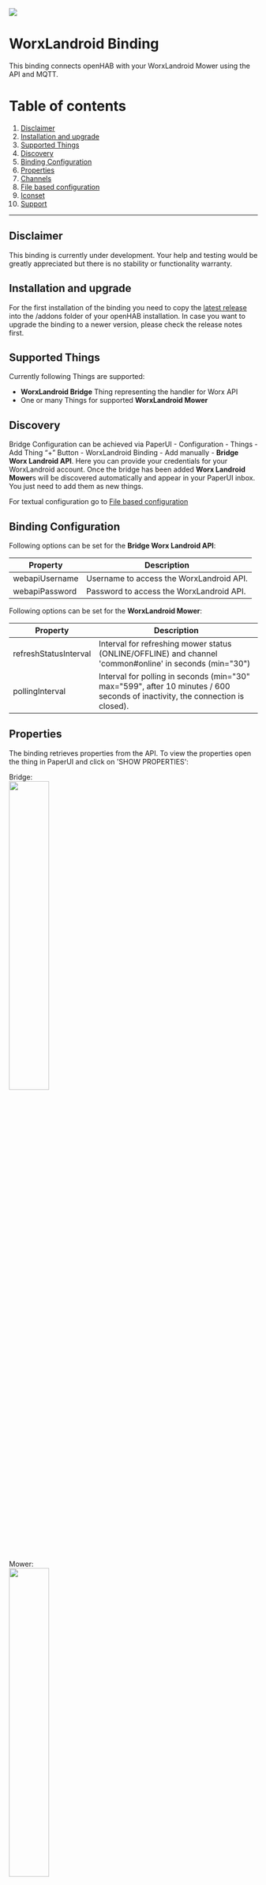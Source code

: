 <img src="images/landroid.png">

# WorxLandroid Binding
This binding connects openHAB with your WorxLandroid Mower using the API and MQTT.

# Table of contents

 1. [Disclaimer](https://github.com/nibi79/worxlandroid/tree/master#disclaimer)
 2. [Installation and upgrade](https://github.com/nibi79/worxlandroid/tree/master#installation-and-upgrade)
 3. [Supported Things](https://github.com/nibi79/worxlandroid/tree/master#supported-things)
 4. [Discovery](https://github.com/nibi79/worxlandroid/tree/master#discovery)
 5. [Binding Configuration](https://github.com/nibi79/worxlandroid/tree/master#binding-configuration)
 6. [Properties](https://github.com/nibi79/worxlandroid/tree/master#properties)
 7. [Channels](https://github.com/nibi79/worxlandroid/tree/master#channels)
 8. [File based configuration](https://github.com/nibi79/worxlandroid/tree/master#file-based-configuration)
 9. [Iconset](https://github.com/nibi79/worxlandroid/tree/master#iconset)
10. [Support](https://github.com/nibi79/worxlandroid/tree/master#support)

***

## Disclaimer

This binding is currently under development. Your help and testing would be greatly appreciated but there is no stability or functionality warranty.

## Installation and upgrade

For the first installation of the binding you need to copy the [latest release](https://github.com/nibi79/worxlandroid/releases)  into the /addons folder of your openHAB installation. In case you want to upgrade the binding to a newer version, please check the release notes first.

## Supported Things

Currently following Things are supported:

- **WorxLandroid Bridge** Thing representing the handler for Worx API
- One or many Things for supported **WorxLandroid Mower**

## Discovery

Bridge Configuration can be achieved via PaperUI - Configuration - Things - Add Thing “+” Button - WorxLandroid Binding - Add manually - **Bridge Worx Landroid API**. Here you can provide your credentials for your WorxLandroid account. Once the bridge has been added **Worx Landroid Mower**s will be discovered automatically and appear in your PaperUI inbox. You just need to add them as new things.

For textual configuration go to [File based configuration](https://github.com/nibi79/worxlandroid/tree/master#file-based-configuration)

## Binding Configuration

Following options can be set for the **Bridge Worx Landroid API**:

| Property  | Description |
|-----------|-----------|
| webapiUsername | Username to access the WorxLandroid API. |
| webapiPassword | Password to access the WorxLandroid API. |


Following options can be set for the **WorxLandroid Mower**:

| Property  | Description |
|-----------|-----------|
| refreshStatusInterval | Interval for refreshing mower status (ONLINE/OFFLINE) and channel 'common#online' in seconds (min="30")|
| pollingInterval | Interval for polling in seconds (min="30" max="599", after 10 minutes / 600 seconds of inactivity, the connection is closed). |

## Properties

The binding retrieves properties from the API. To view the properties open the thing in PaperUI and click on 'SHOW PROPERTIES':

Bridge:
<br>
<img src="images/SC_PaperUI_Bridge.png" width="40%">

Mower:
<br>
<img src="images/SC_PaperUI_Mower.png" width="40%">

## Channels

Currently following **Channels** are supported on the **Worx Landroid Mower**:

##### common

| Channel   | Type | ChannelName | Values |
|------------|-----------|-----------|-----------|
| online      | `Switch` | common#online | |
| lastUpdateOnlineStatus | `DateTime` | common#lastUpdateOnlineStatus | |
| poll | `Switch` | common#poll | |
| action | `String` | common#action | START, STOP, HOME |
| lock | `Switch` | common#lock | |

##### cfgCommon

| Channel   | Type | ChannelName |
|------------|-----------|-----------|
| id      | `Switch` | cfgCommon#id |
| serialNumber | `String` | cfgCommon#serialNumber |
| language | `String` | cfgCommon#language |
| lastUpdate | `DateTime` | cfgCommon#lastUpdate |
| command | `Number` | cfgCommon#command |
| rainDelay | `Number` | cfgCommon#rainDelay |

##### datCommon

| Channel   | Type | ChannelName |
|------------|-----------|-----------|
| macAdress | `String` | datCommon#macAdress |
| firmware | `Number` | datCommon#firmware |
| wifiQuality | `Number` | datCommon#wifiQuality |
| statusCode | `Number` | datCommon#statusCode |
| statusDescription | `String` | datCommon#statusDescription |
| errorCode | `Number` | datCommon#errorCode |
| errorDescription | `String` | datCommon#errorDescription |
| lastZone | `Number` | datCommon#lastZone |

##### datBattery

| Channel   | Type | ChannelName |
|------------|-----------|-----------|
| batteryTemperature | `Number` | datBattery#batteryTemperature |
| batteryVoltage | `Number` | datBattery#batteryVoltage |
| batteryLevel | `Number` | datBattery#batteryLevel |
| batteryChargeCycle | `Number` | datBattery#batteryChargeCycle |
| batteryCharging | `Switch` | datBattery#batteryCharging |

##### datDmp

| Channel   | Type | ChannelName |
|------------|-----------|-----------|
| pitch | `Number` | datDmp#pitch |
| roll | `Number` | datDmp#roll |
| yaw | `Number` | datDmp#yaw |

##### datSt

| Channel   | Type | ChannelName |
|------------|-----------|-----------|
| totalBladeTime | `Number` | datSt#totalBladeTime |
| totalDistance | `Number` | datSt#totalDistance |
| totalTime | `Number` | datSt#totalTime |

##### cfgSc

| Channel   | Type | ChannelName |
|------------|-----------|-----------|
| scheduleTimeExtension | `Number` | cfgSc#scheduleTimeExtension |

##### cfgScSunday

| Channel   | Type | ChannelName |
|------------|-----------|-----------|
| scheduleStartHour | `Number` | cfgScSunday#scheduleStartHour |
| scheduleStartMinutes | `Number` | cfgScSunday#scheduleStartMinutes |
| scheduleDuration | `Number` | cfgScSunday#scheduleDuration |
| scheduleEdgecut | `Number` | cfgScSunday#scheduleEdgecut |

##### cfgScMonday

| Channel   | Type | ChannelName |
|------------|-----------|-----------|
| scheduleStartHour | `Number` | cfgScMonday#scheduleStartHour |
| scheduleStartMinutes | `Number` | cfgScMonday#scheduleStartMinutes |
| scheduleDuration | `Number` | cfgScMonday#scheduleDuration |
| scheduleEdgecut | `Number` | cfgScMonday#scheduleEdgecut |

##### cfgScTuesady

| Channel   | Type | ChannelName |
|------------|-----------|-----------|
| scheduleStartHour | `Number` | cfgScTuesady#scheduleStartHour |
| scheduleStartMinutes | `Number` | cfgScTuesady#scheduleStartMinutes |
| scheduleDuration | `Number` | cfgScTuesady#scheduleDuration |
| scheduleEdgecut | `Number` | cfgScTuesady#scheduleEdgecut |

##### cfgScWednesday

| Channel   | Type | ChannelName |
|------------|-----------|-----------|
| scheduleStartHour | `Number` | cfgScWednesday#scheduleStartHour |
| scheduleStartMinutes | `Number` | cfgScWednesday#scheduleStartMinutes |
| scheduleDuration | `Number` | cfgScWednesday#scheduleDuration |
| scheduleEdgecut | `Number` | cfgScWednesday#scheduleEdgecut |

##### cfgScThursday

| Channel   | Type | ChannelName |
|------------|-----------|-----------|
| scheduleStartHour | `Number` | cfgScThursday#scheduleStartHour |
| scheduleStartMinutes | `Number` | cfgScThursday#scheduleStartMinutes |
| scheduleDuration | `Number` | cfgScThursday#scheduleDuration |
| scheduleEdgecut | `Number` | cfgScThursday#scheduleEdgecut |

##### cfgScFriday

| Channel   | Type | ChannelName |
|------------|-----------|-----------|
| scheduleStartHour | `Number` | cfgScFriday#scheduleStartHour |
| scheduleStartMinutes | `Number` | cfgScFriday#scheduleStartMinutes |
| scheduleDuration | `Number` | cfgScFriday#scheduleDuration |
| scheduleEdgecut | `Number` | cfgScFriday#scheduleEdgecut |


##### cfgScSaturday

| Channel   | Type | ChannelName |
|------------|-----------|-----------|
| scheduleStartHour | `Number` | cfgScSaturday#scheduleStartHour |
| scheduleStartMinutes | `Number` | cfgScSaturday#scheduleStartMinutes |
| scheduleDuration | `Number` | cfgScSaturday#scheduleDuration |
| scheduleEdgecut | `Number` | cfgScSaturday#scheduleEdgecut |


##### cfgMultiZones
If Multi Zones are supported, you are able to define 4 separate Zones and split working times by 10 to those.

To ease Zone Configuration, you are able to set distance in meters where a specific Zone starts. Bearing in mind that you roughly shall know how many meters of cable have been used (without buffer).

| Channel   | Type | ChannelName |
|------------|-----------|-----------|
| zone1Meter | `Number` | cfgMultiZones#zone1Meter |
| zone2Meter | `Number` | cfgMultiZones#zone2Meter |
| zone3Meter | `Number` | cfgMultiZones#zone3Meter |
| zone4Meter | `Number` | cfgMultiZones#zone4Meter |

As second step you are able to set time in percent and split in parts of 10 between zones,

| Channel   | Type | ChannelName |
|------------|-----------|-----------|
| allocation0 | `Number` | cfgMultiZones#allocation0 |
| allocation1 | `Number` | cfgMultiZones#allocation1 |
| allocation2 | `Number` | cfgMultiZones#allocation2 |
| allocation3 | `Number` | cfgMultiZones#allocation3 |
| allocation4 | `Number` | cfgMultiZones#allocation4 |
| allocation5 | `Number` | cfgMultiZones#allocation5 |
| allocation6 | `Number` | cfgMultiZones#allocation6 |
| allocation7 | `Number` | cfgMultiZones#allocation7 |
| allocation8 | `Number` | cfgMultiZones#allocation8 |
| allocation9 | `Number` | cfgMultiZones#allocation9 |

## File based configuration

<img src="images/SC_BasicUI_Main.png" width="50%">
<br><br>
<img src="images/SC_BasicUI_Schedule.png" width="50%">
<br><br>
<img src="images/SC_BasicUI_MultiZone.png" width="50%">

### .things
```
Bridge worxlandroid:worxlandroidBridge:MyWorxBridge "MyWorx Bridge" [ webapiUsername="my username", webapiPassword="my password" ] {
    Thing mower MySerialNumber "MyLandroid Shaun" [ refreshStatusInterval=60, pollingInterval=300 ]
}
```
'MySerialNumber' is the serial number of the mower.

### .items
```
String Shaun							"Shaun [%s]"

String          LandroidAction                          "Action []"                         <movecontrol>           {channel="worxlandroid:mower:MyWorxBridge:MySerialNumber:common#action"}
String          LandroidLastUpdate                      "Last Update Data [%s]"             <calendar>              {channel="worxlandroid:mower:MyWorxBridge:MySerialNumber:cfgCommon#lastUpdate"}
Switch          LandroidPoll                            "Poll []"                           <refresh>              {channel="worxlandroid:mower:MyWorxBridge:MySerialNumber:common#poll"}
Switch          LandroidLock                            "Lock []"                           <lock>                  {channel="worxlandroid:mower:MyWorxBridge:MySerialNumber:common#lock"}

//
String          LandroidSerialNumber                    "Serial Number [%s]"                <text>                  {channel="worxlandroid:mower:MyWorxBridge:MySerialNumber:cfgCommon#serialNumber"}
Number          LandroidFirmware                        "Firmware [v%s]"                    <text>                  {channel="worxlandroid:mower:MyWorxBridge:MySerialNumber:datCommon#firmware"}
Switch          LandroidOnline                          "Online [%s]"                       <network>               {channel="worxlandroid:mower:MyWorxBridge:MySerialNumber:common#online"}
String          LandroidLastUpdateOnlineStatus          "Last Update Online Status [%s]"    <calendar>              {channel="worxlandroid:mower:MyWorxBridge:MySerialNumber:common#lastUpdateOnlineStatus"}

// Status
Number          LandroidWifiQuality                     "Wifi Quality [%d]"                 <network>               {channel="worxlandroid:mower:MyWorxBridge:MySerialNumber:datCommon#wifiQuality"}
Switch          LandroidBatteryCharging                 "Battery charging [%s]"             <lowbattery>            {channel="worxlandroid:mower:MyWorxBridge:MySerialNumber:datBattery#batteryCharging"}
Number          LandroidStatusCode                      "Status Code [%d]"                  <lawnmower>             {channel="worxlandroid:mower:MyWorxBridge:MySerialNumber:datCommon#statusCode"}
String          LandroidStatusDescription               "Status [%s]"                       <lawnmower>             {channel="worxlandroid:mower:MyWorxBridge:MySerialNumber:datCommon#statusDescription"}
Number          LandroidErrorCode                       "Error Code [%d]"                   <error>                 {channel="worxlandroid:mower:MyWorxBridge:MySerialNumber:datCommon#errorCode"}
String          LandroidErrorDescription                "Error: [%s]"                       <error>                 {channel="worxlandroid:mower:MyWorxBridge:MySerialNumber:datCommon#errorDescription"}
Number          LandroidLastZone                        "Current Zone [%d]"                 <zone>                                      {channel="worxlandroid:mower:MyWorxBridge:MySerialNumber:datCommon#lastZone"}

// Battery
Number          LandroidBatteryLevel                    "Battery Level [%d %%]"             <battery>               {channel="worxlandroid:mower:MyWorxBridge:MySerialNumber:datBattery#batteryLevel"}
Number          LandroidBatteryVoltage                  "Battery Voltage [%.2f V]"          <battery>               {channel="worxlandroid:mower:MyWorxBridge:MySerialNumber:datBattery#batteryVoltage"}
Number          LandroidBatteryTemperature              "Battery Temperature [%.1f °C]"     <temperature>           {channel="worxlandroid:mower:MyWorxBridge:MySerialNumber:datBattery#batteryTemperature"}
Number          LandroidBatteryChargeCycle              "Battery ChargeCycle [%d]"          <battery>               {channel="worxlandroid:mower:MyWorxBridge:MySerialNumber:datBattery#batteryChargeCycle"}

// Settings
Number          LandroidRainDelay                       "Rain Delay [%d min]"               <rain>                  {channel="worxlandroid:mower:MyWorxBridge:MySerialNumber:cfgCommon#rainDelay"}
Number          LandroidScheduleTimeExtension           "Schedule Time Extension [%d %%]"   <time>                  {channel="worxlandroid:mower:MyWorxBridge:MySerialNumber:cfgSc#scheduleTimeExtension"}

// Statistics
Number          LandroidTotalTime                       "Total Time [%s min]"               <time>                  {channel="worxlandroid:mower:MyWorxBridge:MySerialNumber:datSt#totalTime"}
Number:Length   LandroidTotalDistance                   "Total Distance [%s m]"             <chart>                 {channel="worxlandroid:mower:MyWorxBridge:MySerialNumber:datSt#totalDistance"}
Number          LandroidTotalBladeTime                  "Total Bladetime [%s min]"          <time>                  {channel="worxlandroid:mower:MyWorxBridge:MySerialNumber:datSt#totalBladeTime"}

// Orientation
Number          LandroidPitch                           "Pitch [%.1f°]"                     <incline>               {channel="worxlandroid:mower:MyWorxBridge:MySerialNumber:datDmp#pitch"}
Number          LandroidRoll                            "Roll [%.1f°]"                      <incline>               {channel="worxlandroid:mower:MyWorxBridge:MySerialNumber:datDmp#roll"}
Number          LandroidYaw                             "Yaw [%.1f°]"                       <incline>               {channel="worxlandroid:mower:MyWorxBridge:MySerialNumber:datDmp#yaw"}

//Schedule
// Monday
Number          LandroidScheduleMondayStartHour         "Start Hour [%d]"                   <time>                  {channel="worxlandroid:mower:MyWorxBridge:MySerialNumber:cfgScMonday#scheduleStartHour"}
Number          LandroidScheduleMondayStartMinutes      "Start Minutes [%d]"                <time>                  {channel="worxlandroid:mower:MyWorxBridge:MySerialNumber:cfgScMonday#scheduleStartMinutes"}
Number          LandroidScheduleMondayDuration          "Duration [%d]"                     <time>                  {channel="worxlandroid:mower:MyWorxBridge:MySerialNumber:cfgScMonday#scheduleDuration"}
Switch          LandroidScheduleMondayEdgecut           "Edgecut "                          <settings>              {channel="worxlandroid:mower:MyWorxBridge:MySerialNumber:cfgScMonday#scheduleEdgecut"}

// Tuesday
Number          LandroidScheduleTuesdayStartHour        "Start Hour [%d]"                   <time>                  {channel="worxlandroid:mower:MyWorxBridge:MySerialNumber:cfgScTuesday#scheduleStartHour"}
Number          LandroidScheduleTuesdayStartMinutes     "Start Minutes [%d]"                <time>                  {channel="worxlandroid:mower:MyWorxBridge:MySerialNumber:cfgScTuesday#scheduleStartMinutes"}
Number          LandroidScheduleTuesdayDuration         "Duration [%d]"                     <time>                  {channel="worxlandroid:mower:MyWorxBridge:MySerialNumber:cfgScTuesday#scheduleDuration"}
Switch          LandroidScheduleTuesdayEdgecut          "Edgecut "                          <settings>              {channel="worxlandroid:mower:MyWorxBridge:MySerialNumber:cfgScTuesday#scheduleEdgecut"}

// Wednesday
Number          LandroidScheduleWednesdayStartHour      "Start Hour [%d]"                   <time>                  {channel="worxlandroid:mower:MyWorxBridge:MySerialNumber:cfgScWednesday#scheduleStartHour"}
Number          LandroidScheduleWednesdayStartMinutes   "Start Minutes [%d]"                <time>                  {channel="worxlandroid:mower:MyWorxBridge:MySerialNumber:cfgScWednesday#scheduleStartMinutes"}
Number          LandroidScheduleWednesdayDuration       "Duration [%d]"                     <time>                  {channel="worxlandroid:mower:MyWorxBridge:MySerialNumber:cfgScWednesday#scheduleDuration"}
Switch          LandroidScheduleWednesdayEdgecut        "Edgecut "                          <settings>              {channel="worxlandroid:mower:MyWorxBridge:MySerialNumber:cfgScWednesday#scheduleEdgecut"}

// Thursday
Number          LandroidScheduleThursdayStartHour       "Start Hour [%d]"                   <time>                  {channel="worxlandroid:mower:MyWorxBridge:MySerialNumber:cfgScThursday#scheduleStartHour"}
Number          LandroidScheduleThursdayStartMinutes    "Start Minutes [%d]"                <time>                  {channel="worxlandroid:mower:MyWorxBridge:MySerialNumber:cfgScThursday#scheduleStartMinutes"}
Number          LandroidScheduleThursdayDuration        "Duration [%d]"                     <time>                  {channel="worxlandroid:mower:MyWorxBridge:MySerialNumber:cfgScThursday#scheduleDuration"}
Switch          LandroidScheduleThursdayEdgecut         "Edgecut "                          <settings>              {channel="worxlandroid:mower:MyWorxBridge:MySerialNumber:cfgScThursday#scheduleEdgecut"}

// Friday
Number          LandroidScheduleFridayStartHour         "Start Hour [%d]"                   <time>                  {channel="worxlandroid:mower:MyWorxBridge:MySerialNumber:cfgScFriday#scheduleStartHour"}
Number          LandroidScheduleFridayStartMinutes      "Start Minutes [%d]"                <time>                  {channel="worxlandroid:mower:MyWorxBridge:MySerialNumber:cfgScFriday#scheduleStartMinutes"}
Number          LandroidScheduleFridayDuration          "Duration [%d]"                     <time>                  {channel="worxlandroid:mower:MyWorxBridge:MySerialNumber:cfgScFriday#scheduleDuration"}
Switch          LandroidScheduleFridayEdgecut           "Edgecut "                          <settings>              {channel="worxlandroid:mower:MyWorxBridge:MySerialNumber:cfgScFriday#scheduleEdgecut"}

// Saturday
Number          LandroidScheduleSaturdayStartHour       "Start Hour [%d]"                   <time>                  {channel="worxlandroid:mower:MyWorxBridge:MySerialNumber:cfgScSaturday#scheduleStartHour"}
Number          LandroidScheduleSaturdayStartMinutes    "Start Minutes [%d]"                <time>                  {channel="worxlandroid:mower:MyWorxBridge:MySerialNumber:cfgScSaturday#scheduleStartMinutes"}
Number          LandroidScheduleSaturdayDuration        "Duration [%d]"                     <time>                  {channel="worxlandroid:mower:MyWorxBridge:MySerialNumber:cfgScSaturday#scheduleDuration"}
Switch          LandroidScheduleSaturdayEdgecut         "Edgecut "                          <settings>              {channel="worxlandroid:mower:MyWorxBridge:MySerialNumber:cfgScSaturday#scheduleEdgecut"}

// Sunday
Number          LandroidScheduleSundayStartHour         "Start Hour [%d]"                   <time>                  {channel="worxlandroid:mower:MyWorxBridge:MySerialNumber:datScSunday#scheduleStartHour"}
Number          LandroidScheduleSundayStartMinutes      "Start Minutes [%d]"                <time>                  {channel="worxlandroid:mower:MyWorxBridge:MySerialNumber:datScSunday#scheduleStartMinutes"}
Number          LandroidScheduleSundayDuration          "Duration [%d]"                     <time>                  {channel="worxlandroid:mower:MyWorxBridge:MySerialNumber:datScSunday#scheduleDuration"}
Switch          LandroidScheduleSundayEdgecut           "Edgecut "                          <settings>              {channel="worxlandroid:mower:MyWorxBridge:MySerialNumber:datScSunday#scheduleEdgecut"}

// Zone Meters
Number          LandroidMeterZone1                      "Meters Zone 1 [%d]"                <distance>               {channel="worxlandroid:mower:MyWorxBridge:MySerialNumber:cfgMultiZones#zone1Meter"}
Number          LandroidMeterZone2                      "Meters Zone 2 [%d]"                <distance>               {channel="worxlandroid:mower:MyWorxBridge:MySerialNumber:cfgMultiZones#zone2Meter"}
Number          LandroidMeterZone3                      "Meters Zone 3 [%d]"                <distance>               {channel="worxlandroid:mower:MyWorxBridge:MySerialNumber:cfgMultiZones#zone3Meter"}
Number          LandroidMeterZone4                      "Meters Zone 4 [%d]"                <distance>               {channel="worxlandroid:mower:MyWorxBridge:MySerialNumber:cfgMultiZones#zone4Meter"}

// Allocation Zones
Number          LandroidAllocation0                     "Alloction 0 []"                    <zones>      {channel="worxlandroid:mower:MyWorxBridge:MySerialNumber:cfgMultiZones#allocation0"}
Number          LandroidAllocation1                     "Alloction 1 []"                    <zones>      {channel="worxlandroid:mower:MyWorxBridge:MySerialNumber:cfgMultiZones#allocation1"}
Number          LandroidAllocation2                     "Alloction 2 []"                    <zones>      {channel="worxlandroid:mower:MyWorxBridge:MySerialNumber:cfgMultiZones#allocation2"}
Number          LandroidAllocation3                     "Alloction 3 []"                    <zones>      {channel="worxlandroid:mower:MyWorxBridge:MySerialNumber:cfgMultiZones#allocation3"}
Number          LandroidAllocation4                     "Alloction 4 []"                    <zones>      {channel="worxlandroid:mower:MyWorxBridge:MySerialNumber:cfgMultiZones#allocation4"}
Number          LandroidAllocation5                     "Alloction 5 []"                    <zones>      {channel="worxlandroid:mower:MyWorxBridge:MySerialNumber:cfgMultiZones#allocation5"}
Number          LandroidAllocation6                     "Alloction 6 []"                    <zones>      {channel="worxlandroid:mower:MyWorxBridge:MySerialNumber:cfgMultiZones#allocation6"}
Number          LandroidAllocation7                     "Alloction 7 []"                    <zones>      {channel="worxlandroid:mower:MyWorxBridge:MySerialNumber:cfgMultiZones#allocation7"}
Number          LandroidAllocation8                     "Alloction 8 []"                    <zones>      {channel="worxlandroid:mower:MyWorxBridge:MySerialNumber:cfgMultiZones#allocation8"}
Number          LandroidAllocation9                     "Alloction 9 []"                    <zones>      {channel="worxlandroid:mower:MyWorxBridge:MySerialNumber:cfgMultiZones#allocation9"}
```

### .sitemap
```
sitemap landroid label="Landroid"
{
    Group item=Shaun icon="landroid" {
        Frame {
            Switch item=LandroidAction label="Action" mappings=[START="Start"] visibility=[LandroidStatusCode==0, LandroidStatusCode==1]
            Switch item=LandroidAction label="Action" mappings=[STOP="Stop",HOME="Home"] visibility=[LandroidStatusCode==7]
            Switch item=LandroidAction label="Action" mappings=[STOP="Stop",HOME="Home"] visibility=[LandroidStatusCode==33]
            Switch item=LandroidAction label="Action" mappings=[START="Start",HOME="Home"] visibility=[LandroidStatusCode==34]
            Switch item=LandroidPoll label="Refresh" mappings=[ON="Poll"]
            Text item=LandroidLastUpdate
            Switch item=LandroidLock label="Lock" mappings=[ON="LOCK",OFF="UNLOCK"]
        }
        Frame {
            Text item=LandroidSerialNumber
            Text item=LandroidFirmware
            Text item=LandroidOnline //mappings=[OFF="Offline", ON="Online"]
            Text item=LandroidLastUpdateOnlineStatus
        }
        Frame label="Status"{
            Text item=LandroidWifiQuality
            Text  item=LandroidBatteryCharging
            Text item=LandroidStatusCode
            Text item=LandroidStatusDescription
            Text item=LandroidErrorCode
            Text item=LandroidErrorDescription
            Text item=LandroidLastZone
        }
        Frame label="Battery"{
            Text item=LandroidBatteryLevel
            Text item=LandroidBatteryVoltage
            Text item=LandroidBatteryTemperature
            Text item=LandroidBatteryChargeCycle
        }
        Frame label="Settings" {
            Slider item=LandroidScheduleTimeExtension minValue=-100 maxValue=100 step=10
            Text label="Schedule" icon="time"{
                Frame label="Schedule Monday" {
                    Setpoint item=LandroidScheduleMondayStartHour minValue=0 maxValue=23 step=1
                    Setpoint item=LandroidScheduleMondayStartMinutes minValue=0 maxValue=45 step=15
                    Setpoint item=LandroidScheduleMondayDuration minValue=0 maxValue=1425 step=15
                    Switch item=LandroidScheduleMondayEdgecut
                }
                Frame label="Schedule Tuesday" {
                    Setpoint item=LandroidScheduleTuesdayStartHour minValue=0 maxValue=23 step=1
                    Setpoint item=LandroidScheduleTuesdayStartMinutes minValue=0 maxValue=45 step=15
                    Setpoint item=LandroidScheduleTuesdayDuration minValue=0 maxValue=1425 step=15
                    Switch item=LandroidScheduleTuesdayEdgecut
                }
                Frame label="Schedule Wednesday" {
                    Setpoint item=LandroidScheduleWednesdayStartHour minValue=0 maxValue=23 step=1
                    Setpoint item=LandroidScheduleWednesdayStartMinutes minValue=0 maxValue=45 step=15
                    Setpoint item=LandroidScheduleWednesdayDuration minValue=0 maxValue=1425 step=15
                    Switch item=LandroidScheduleWednesdayEdgecut
                }
                Frame label="Schedule Thursday" {
                    Setpoint item=LandroidScheduleThursdayStartHour minValue=0 maxValue=23 step=1
                    Setpoint item=LandroidScheduleThursdayStartMinutes minValue=0 maxValue=45 step=15
                    Setpoint item=LandroidScheduleThursdayDuration minValue=0 maxValue=1425 step=15
                    Switch item=LandroidScheduleThursdayEdgecut
                }
                Frame label="Schedule Friday" {
                    Setpoint item=LandroidScheduleFridayStartHour minValue=0 maxValue=23 step=1
                    Setpoint item=LandroidScheduleFridayStartMinutes minValue=0 maxValue=45 step=15
                    Setpoint item=LandroidScheduleFridayDuration minValue=0 maxValue=1425 step=15
                    Switch item=LandroidScheduleFridayEdgecut
                }
                Frame label="Schedule Saturday" {
                    Setpoint item=LandroidScheduleSaturdayStartHour minValue=0 maxValue=23 step=1
                    Setpoint item=LandroidScheduleSaturdayStartMinutes minValue=0 maxValue=45 step=15
                    Setpoint item=LandroidScheduleSaturdayDuration minValue=0 maxValue=1425 step=15
                    Switch item=LandroidScheduleSaturdayEdgecut
                }
                Frame label="Schedule Sunday" {
                    Setpoint item=LandroidScheduleSundayStartHour minValue=0 maxValue=23 step=1
                    Setpoint item=LandroidScheduleSundayStartMinutes minValue=0 maxValue=45 step=15
                    Setpoint item=LandroidScheduleSundayDuration minValue=0 maxValue=1425 step=15
                    Switch item=LandroidScheduleSundayEdgecut
                }
            }
            Text label="MultiZone" icon="pie"{
            	Frame label="Zone Meters" {
                    Slider item=LandroidMeterZone1 minValue=0 maxValue=90
                    Slider item=LandroidMeterZone2 minValue=0 maxValue=90
                    Slider item=LandroidMeterZone3 minValue=0 maxValue=90
                    Slider item=LandroidMeterZone4 minValue=0 maxValue=90
                }
                Frame label="Allocation Zones" {
                    Switch item=LandroidAllocation0 mappings=[0="Zone 1", 1="Zone 2", 2="Zone 3", 3="Zone 4"]
                    Switch item=LandroidAllocation1 mappings=[0="Zone 1", 1="Zone 2", 2="Zone 3", 3="Zone 4"]
                    Switch item=LandroidAllocation2 mappings=[0="Zone 1", 1="Zone 2", 2="Zone 3", 3="Zone 4"]
                    Switch item=LandroidAllocation3 mappings=[0="Zone 1", 1="Zone 2", 2="Zone 3", 3="Zone 4"]
                    Switch item=LandroidAllocation4 mappings=[0="Zone 1", 1="Zone 2", 2="Zone 3", 3="Zone 4"]
                    Switch item=LandroidAllocation5 mappings=[0="Zone 1", 1="Zone 2", 2="Zone 3", 3="Zone 4"]
                    Switch item=LandroidAllocation6 mappings=[0="Zone 1", 1="Zone 2", 2="Zone 3", 3="Zone 4"]
                    Switch item=LandroidAllocation7 mappings=[0="Zone 1", 1="Zone 2", 2="Zone 3", 3="Zone 4"]
                    Switch item=LandroidAllocation8 mappings=[0="Zone 1", 1="Zone 2", 2="Zone 3", 3="Zone 4"]
                    Switch item=LandroidAllocation9 mappings=[0="Zone 1", 1="Zone 2", 2="Zone 3", 3="Zone 4"]
               }
            }
            Slider item=LandroidRainDelay minValue=0 maxValue=750 step=30
        }
        Frame label="Statistic" {
            Text item=LandroidTotalTime
            Text item=LandroidTotalDistance label="Total Distance [%.2f km]"
            Text item=LandroidTotalBladeTime
        }
        Frame label="Orientation"{
            Text item=LandroidPitch
            Text item=LandroidRoll
            Text item=LandroidYaw
        }
   }
}
```

### .rules

Update Landroid Status to reflect in main menu

<img src="images/SC_BasicUI_MainStatus.png" width="50%">
<br>

```
rule MowerStatus
when
	Item LandroidErrorCode changed or
	Item LandroidStatusCode changed
then
	if (LandroidErrorCode.state != 0) {
		Shaun.postUpdate(transform("MAP", "landroid_error_de.map", LandroidErrorCode.state.toString))
	} else {
		Shaun.postUpdate(transform("MAP", "landroid_status_de.map", LandroidStatusCode.state.toString))
	}
end
```

Place the following *.map to your ..\conf\transform

1. [landroid_error_de.map](/images/landroid_error_de.map)
2. [landroid_status_de.map](/images/landroid_status_de.map)

## Iconset

Several Icons have been created in order to suit requirements for robo-mower. Please feel free to download from this repository and place/extract them into ..\conf\icons\classic

1. [Distance](/images/distance.zip)
2. [Zones](/images/zones.zip)
3. [Refresh](/images/refresh.png)
4. [Landroid](/images/landroid.png)


## Support

If you encounter critical issues with this binding, please consider to:

- create an [issue](https://github.com/nibi79/worxlandroid/issues) on GitHub
- search [community forum](https://community.openhab.org/) for answers already given
- or make a new post there, if nothing was found

In any case please provide some information about your problem:

- openHAB and binding version
- error description and steps to retrace if applicable
- any related `[WARN]`/`[ERROR]` from openhab.log (`log:set DEBUG org.openhab.binding.worxlandroid`)
- whether it's the binding, bridge, device or channel related issue

For the sake of documentation please use English language.
